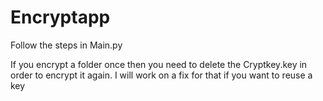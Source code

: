 # Encryptapp

Follow the steps in Main.py

If you encrypt a folder once then you need to delete the Cryptkey.key in order to encrypt it again. I will work on a fix for that if you want to reuse a key




